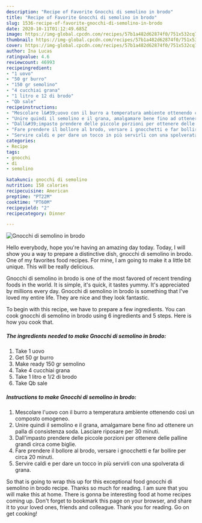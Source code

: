 ```yaml
---
description: "Recipe of Favorite Gnocchi di semolino in brodo"
title: "Recipe of Favorite Gnocchi di semolino in brodo"
slug: 1536-recipe-of-favorite-gnocchi-di-semolino-in-brodo
date: 2020-10-11T01:12:49.685Z
image: https://img-global.cpcdn.com/recipes/57b1a482d62874f0/751x532cq70/gnocchi-di-semolino-in-brodo-recipe-main-photo.jpg
thumbnail: https://img-global.cpcdn.com/recipes/57b1a482d62874f0/751x532cq70/gnocchi-di-semolino-in-brodo-recipe-main-photo.jpg
cover: https://img-global.cpcdn.com/recipes/57b1a482d62874f0/751x532cq70/gnocchi-di-semolino-in-brodo-recipe-main-photo.jpg
author: Ina Lucas
ratingvalue: 4.6
reviewcount: 46993
recipeingredient:
- "1 uovo"
- "50 gr burro"
- "150 gr semolino"
- "4 cucchiai grana"
- "1 litro e 12 di brodo"
- "Qb sale"
recipeinstructions:
- "Mescolare l&#39;uovo con il burro a temperatura ambiente ottenendo così un composto omogeneo."
- "Unire quindi il semolino e il grana, amalgamare bene fino ad ottenere un palla di consistenza soda. Lasciare riposare per 30 minuti."
- "Dall&#39;impasto prendere delle piccole porzioni per ottenere delle palline grandi circa come biglie."
- "Fare prendere il bollore al brodo, versare i gnocchetti e far bollire per circa 20 minuti."
- "Servire caldi e per dare un tocco in più servirli con una spolverata di grana."
categories:
- Recipe
tags:
- gnocchi
- di
- semolino

katakunci: gnocchi di semolino 
nutrition: 158 calories
recipecuisine: American
preptime: "PT22M"
cooktime: "PT60M"
recipeyield: "2"
recipecategory: Dinner

---
```



![Gnocchi di semolino in brodo](https://img-global.cpcdn.com/recipes/57b1a482d62874f0/751x532cq70/gnocchi-di-semolino-in-brodo-recipe-main-photo.jpg)

Hello everybody, hope you're having an amazing day today. Today, I will show you a way to prepare a distinctive dish, gnocchi di semolino in brodo. One of my favorites food recipes. For mine, I am going to make it a little bit unique. This will be really delicious.



Gnocchi di semolino in brodo is one of the most favored of recent trending foods in the world. It is simple, it's quick, it tastes yummy. It's appreciated by millions every day. Gnocchi di semolino in brodo is something that I've loved my entire life. They are nice and they look fantastic.


To begin with this recipe, we have to prepare a few ingredients. You can cook gnocchi di semolino in brodo using 6 ingredients and 5 steps. Here is how you cook that.

<!--inarticleads1-->

##### The ingredients needed to make Gnocchi di semolino in brodo:

1. Take 1 uovo
1. Get 50 gr burro
1. Make ready 150 gr semolino
1. Take 4 cucchiai grana
1. Take 1 litro e 1/2 di brodo
1. Take Qb sale




<!--inarticleads2-->

##### Instructions to make Gnocchi di semolino in brodo:

1. Mescolare l&#39;uovo con il burro a temperatura ambiente ottenendo così un composto omogeneo.
1. Unire quindi il semolino e il grana, amalgamare bene fino ad ottenere un palla di consistenza soda. Lasciare riposare per 30 minuti.
1. Dall&#39;impasto prendere delle piccole porzioni per ottenere delle palline grandi circa come biglie.
1. Fare prendere il bollore al brodo, versare i gnocchetti e far bollire per circa 20 minuti.
1. Servire caldi e per dare un tocco in più servirli con una spolverata di grana.




So that is going to wrap this up for this exceptional food gnocchi di semolino in brodo recipe. Thanks so much for reading. I am sure that you will make this at home. There is gonna be interesting food at home recipes coming up. Don't forget to bookmark this page on your browser, and share it to your loved ones, friends and colleague. Thank you for reading. Go on get cooking!
